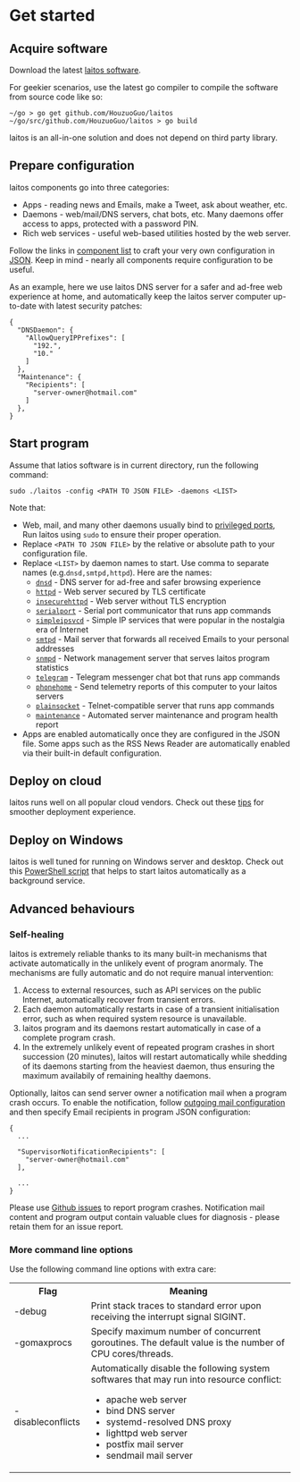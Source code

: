 # Get started

## Acquire software
Download the latest [laitos software](https://github.com/HouzuoGuo/laitos/releases).

For geekier scenarios, use the latest go compiler to compile the software from source code like so:

    ~/go > go get github.com/HouzuoGuo/laitos
    ~/go/src/github.com/HouzuoGuo/laitos > go build

laitos is an all-in-one solution and does not depend on third party library.

## Prepare configuration
laitos components go into three categories:
- Apps - reading news and Emails, make a Tweet, ask about weather, etc.
- Daemons - web/mail/DNS servers, chat bots, etc. Many daemons offer access to apps, protected with a password PIN.
- Rich web services - useful web-based utilities hosted by the web server.

Follow the links in [component list](https://github.com/HouzuoGuo/laitos/wiki/Component-list) to craft your very own
configuration in [JSON](https://en.wikipedia.org/wiki/JSON).
Keep in mind - nearly all components require configuration to be useful.

As an example, here we use laitos DNS server for a safer and ad-free web experience at home, and automatically keep
the laitos server computer up-to-date with latest security patches:

    {
      "DNSDaemon": {
        "AllowQueryIPPrefixes": [
          "192.",
          "10."
        ]
      },
      "Maintenance": {
        "Recipients": [
          "server-owner@hotmail.com"
        ]
      },
    }

## Start program
Assume that latios software is in current directory, run the following command:

    sudo ./laitos -config <PATH TO JSON FILE> -daemons <LIST>

Note that:
- Web, mail, and many other daemons usually bind to [privileged ports](https://www.w3.org/Daemon/User/Installation/PrivilegedPorts.html),
  Run laitos using `sudo` to ensure their proper operation.
- Replace `<PATH TO JSON FILE>` by the relative or absolute path to your configuration file.
- Replace `<LIST>` by daemon names to start. Use comma to separate names (e.g.`dnsd,smtpd,httpd`). Here are the names:
  * [`dnsd`](https://github.com/HouzuoGuo/laitos/wiki/%5BDaemon%5D-DNS-server) - DNS server for ad-free and safer browsing experience
  * [`httpd`](https://github.com/HouzuoGuo/laitos/wiki/%5BDaemon%5D-web-server) - Web server secured by TLS certificate
  * [`insecurehttpd`](https://github.com/HouzuoGuo/laitos/wiki/%5BDaemon%5D-web-server) - Web server without TLS encryption
  * [`serialport`](https://github.com/HouzuoGuo/laitos/wiki/%5BDaemon%5D-serial-port-communicator) - Serial port communicator that runs app commands
  * [`simpleipsvcd`](https://github.com/HouzuoGuo/laitos/wiki/%5BDaemon%5D-simple-IP-services) - Simple IP services that were popular in the nostalgia era of Internet
  * [`smtpd`](https://github.com/HouzuoGuo/laitos/wiki/%5BDaemon%5D-mail-server) - Mail server that forwards all received Emails to your personal addresses
  * [`snmpd`](https://github.com/HouzuoGuo/laitos/wiki/%5BDaemon%5D-SNMP-server) - Network management server that serves laitos program statistics
  * [`telegram`](https://github.com/HouzuoGuo/laitos/wiki/%5BDaemon%5D-telegram-chat-bot) - Telegram messenger chat bot that runs app commands
  * [`phonehome`](https://github.com/HouzuoGuo/laitos/wiki/%5BDaemon%5D-phone-home-telemetry) - Send telemetry reports of this computer to your laitos servers
  * [`plainsocket`](https://github.com/HouzuoGuo/laitos/wiki/%5BDaemon%5D-telnet-server) - Telnet-compatible server that runs app commands
  * [`maintenance`](https://github.com/HouzuoGuo/laitos/wiki/%5BDaemon%5D-system-maintenance) - Automated server maintenance and program health report
- Apps are enabled automatically once they are configured in the JSON file. Some apps such as the RSS News Reader are automatically enabled via their built-in default configuration.

## Deploy on cloud
laitos runs well on all popular cloud vendors. Check out these [tips](https://github.com/HouzuoGuo/laitos/wiki/Cloud-tips)
for smoother deployment experience.

## Deploy on Windows
laitos is well tuned for running on Windows server and desktop. Check out this [PowerShell script](https://raw.githubusercontent.com/HouzuoGuo/laitos/master/extra/windows/setup.ps1)
that helps to start laitos automatically as a background service.

## Advanced behaviours
### Self-healing
laitos is extremely reliable thanks to its many built-in mechanisms that activate automatically in the unlikely event of program anormaly.
The mechanisms are fully automatic and do not require manual intervention:

1. Access to external resources, such as API services on the public Internet, automatically recover from transient errors.
2. Each daemon automatically restarts in case of a transient initialisation error, such as when required system resource is unavailable.
3. laitos program and its daemons restart automatically in case of a complete program crash.
4. In the extremely unlikely event of repeated program crashes in short succession (20 minutes), laitos will restart automatically while
   shedding of its daemons starting from the heaviest daemon, thus ensuring the maximum availabily of remaining healthy daemons.

Optionally, laitos can send server owner a notification mail when a program crash occurs. To enable the notification, follow
[outgoing mail configuration](https://github.com/HouzuoGuo/laitos/wiki/Outgoing-mail-configuration) and then specify Email recipients in
program JSON configuration:

    {
      ...

      "SupervisorNotificationRecipients": [
        "server-owner@hotmail.com"
      ],

      ...
    }

Please use [Github issues](https://github.com/HouzuoGuo/laitos/issues) to report program crashes. Notification mail content and program
output contain valuable clues for diagnosis - please retain them for an issue report.

### More command line options
Use the following command line options with extra care:
<table>
<tr>
    <th>Flag</th>
    <th>Meaning</th>
</tr>
<tr>
    <td>-debug</td>
    <td>Print stack traces to standard error upon receiving the interrupt signal SIGINT.</td>
</tr>
<tr>
    <td>-gomaxprocs</td>
    <td>Specify maximum number of concurrent goroutines. The default value is the number of CPU cores/threads.</td>
</tr>
<tr>
    <td>-disableconflicts</td>
    <td>
        Automatically disable the following system softwares that may run into resource conflict:<br>
        <ul>
            <li>apache web server</li>
            <li>bind DNS server</li>
            <li>systemd-resolved DNS proxy</li>
            <li>lighttpd web server</li>
            <li>postfix mail server</li>
            <li>sendmail mail server</li>
        </ul>
    </td>
</tr>
</table>
